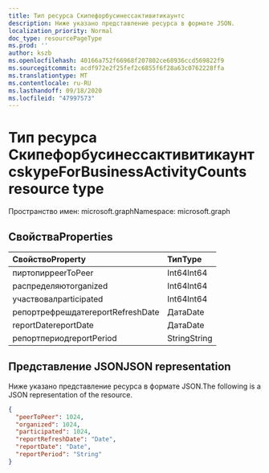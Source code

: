 ```yaml
---
title: Тип ресурса Скипефорбусинессактивитикаунтс
description: Ниже указано представление ресурса в формате JSON.
localization_priority: Normal
doc_type: resourcePageType
ms.prod: ''
author: kszb
ms.openlocfilehash: 40166a752f66968f207802ce68936ccd569822f9
ms.sourcegitcommit: acdf972e2f25fef2c6855f6f28a63c0762228ffa
ms.translationtype: MT
ms.contentlocale: ru-RU
ms.lasthandoff: 09/18/2020
ms.locfileid: "47997573"
---
```

# <a name="skypeforbusinessactivitycounts-resource-type"></a><span data-ttu-id="870fd-103">Тип ресурса Скипефорбусинессактивитикаунтс</span><span class="sxs-lookup"><span data-stu-id="870fd-103">skypeForBusinessActivityCounts resource type</span></span>

<span data-ttu-id="870fd-104">Пространство имен: microsoft.graph</span><span class="sxs-lookup"><span data-stu-id="870fd-104">Namespace: microsoft.graph</span></span>

## <a name="properties"></a><span data-ttu-id="870fd-105">Свойства</span><span class="sxs-lookup"><span data-stu-id="870fd-105">Properties</span></span>

| <span data-ttu-id="870fd-106">Свойство</span><span class="sxs-lookup"><span data-stu-id="870fd-106">Property</span></span>          | <span data-ttu-id="870fd-107">Тип</span><span class="sxs-lookup"><span data-stu-id="870fd-107">Type</span></span>   |
| :---------------- | :----- |
| <span data-ttu-id="870fd-108">пиртопир</span><span class="sxs-lookup"><span data-stu-id="870fd-108">peerToPeer</span></span>        | <span data-ttu-id="870fd-109">Int64</span><span class="sxs-lookup"><span data-stu-id="870fd-109">Int64</span></span>  |
| <span data-ttu-id="870fd-110">распределяют</span><span class="sxs-lookup"><span data-stu-id="870fd-110">organized</span></span>         | <span data-ttu-id="870fd-111">Int64</span><span class="sxs-lookup"><span data-stu-id="870fd-111">Int64</span></span>  |
| <span data-ttu-id="870fd-112">участвовал</span><span class="sxs-lookup"><span data-stu-id="870fd-112">participated</span></span>      | <span data-ttu-id="870fd-113">Int64</span><span class="sxs-lookup"><span data-stu-id="870fd-113">Int64</span></span>  |
| <span data-ttu-id="870fd-114">репортрефрешдате</span><span class="sxs-lookup"><span data-stu-id="870fd-114">reportRefreshDate</span></span> | <span data-ttu-id="870fd-115">Дата</span><span class="sxs-lookup"><span data-stu-id="870fd-115">Date</span></span>   |
| <span data-ttu-id="870fd-116">reportDate</span><span class="sxs-lookup"><span data-stu-id="870fd-116">reportDate</span></span>        | <span data-ttu-id="870fd-117">Дата</span><span class="sxs-lookup"><span data-stu-id="870fd-117">Date</span></span>   |
| <span data-ttu-id="870fd-118">репортпериод</span><span class="sxs-lookup"><span data-stu-id="870fd-118">reportPeriod</span></span>      | <span data-ttu-id="870fd-119">String</span><span class="sxs-lookup"><span data-stu-id="870fd-119">String</span></span> |

## <a name="json-representation"></a><span data-ttu-id="870fd-120">Представление JSON</span><span class="sxs-lookup"><span data-stu-id="870fd-120">JSON representation</span></span>

<span data-ttu-id="870fd-121">Ниже указано представление ресурса в формате JSON.</span><span class="sxs-lookup"><span data-stu-id="870fd-121">The following is a JSON representation of the resource.</span></span>

<!-- {
  "blockType": "resource",
  "@odata.type": "microsoft.graph.skypeForBusinessActivityCounts"
} -->

```json
{
  "peerToPeer": 1024,
  "organized": 1024,
  "participated": 1024,
  "reportRefreshDate": "Date",
  "reportDate": "Date",
  "reportPeriod": "String"
}
```



